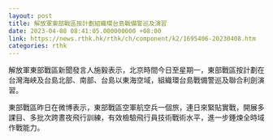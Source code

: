 ```yaml
---
layout: post
title: 解放軍東部戰區按計劃組織環台島戰備警巡及演習
date: 2023-04-08 08:41:05.000000000 +08:00
link: https://news.rthk.hk/rthk/ch/component/k2/1695406-20230408.htm
categories: rthk
---
```


解放軍東部戰區新聞發言人施毅表示，北京時間今日至星期一，東部戰區按計劃在台灣海峽及台島北部、南部、台島以東海空域，組織環台島戰備警巡及聯合利劍演習。

東部戰區昨日在微博表示，東部戰區空軍航空兵一個旅，連日來緊貼實戰，開展多課目、多批次跨晝夜飛行訓練，有效檢驗飛行員技術戰術水平，進一步錘煉全時域作戰能力。
